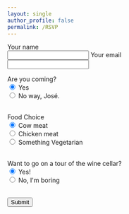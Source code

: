 ```yaml
---
layout: single
author_profile: false
permalink: /RSVP  
---
```

  

<form action="https://formspree.io/lrigling@gmail.com"
      method="POST" style="display: block;">
    Your name 
    <br>
      <input type="text" name="name">
    Your email
     <br>
      <input type="email" name="_replyto"><br>
  


Are you coming? <br>
      <input type="radio" name="RSVP" value="yes" checked> Yes <br>
      <input type="radio" name="RSVP" value="no"> No way, José. <br>


<br>
  Food Choice <br>
      <input type="radio" name="food" value="beef" checked> Cow meat <br>
      <input type="radio" name="food" value="chicken"> Chicken meat <br>
      <input type="radio" name="food" value="veg"> Something Vegetarian <br>
  <br>
  
  
  Want to go on a tour of the wine cellar? <br>
      <input type="radio" name="wine" value="yes" checked> Yes! <br>
      <input type="radio" name="wine" value="no"> No, I'm boring <br> <br>
  
  <input type="submit" value="Submit">
  
</form>
